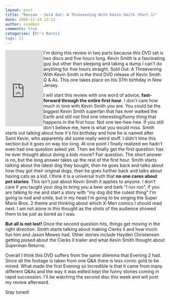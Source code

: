 ```yaml
---
layout: post
title: "Review - Sold Out: A Threevening With Kevin Smith (Part 1)"
date: 2008-11-24 13:12
author: rcadmin
comments: true
categories: [RC's Rants]
tags: []
---
```

<iframe src="http://rcm.amazon.com/e/cm?t=bitsmack-20&o=1&p=8&l=as1&asins=B001CDFY4Q&md=10FE9736YVPPT7A0FBG2&fc1=000000&IS2=1&lt1=_blank&m=amazon&lc1=0000FF&bc1=000000&bg1=FFFFFF&f=ifr" style="width:120px;height:240px;" scrolling="no" marginwidth="20" marginheight="10" frameborder="0" align="left"></iframe>I'm doing this review in two parts because this DVD set is two discs and five hours long. Kevin Smith is a fascinating guy but other than sleeping and taking a dump I can't do anything for five hours straight. <span class="asinTitle"><span id="btAsinTitle">Sold Out: A Threevening With Kevin Smith is the third DVD release of Kevin Smith Q &amp; As. This one takes place on his 37th birthday in New Jersey. </span></span>

I will start this review with one word of advice, <strong>fast-forward through the entire first hour</strong>. I don't care how much in love with Kevin Smith you are. You could be the biggest Kevin Smith superfan that has ever walked the Earth and still not find one interesting/funny thing that happens in the first hour. Not one tee-hee-hee. If you still don't believe me, here is what you would miss. Smith starts out talking about how it's his birthday and how he is named after Saint Kevin, who apparently did some really weird stuff. I didn't time this section but it goes on way too long. At one point I finally realized we hadn't even had one question asked yet. Then we finally get the first question: has he ever thought about doing a kids movie? Fair question. The short answer is no, but the long answer takes up the rest of the first hour. Smith starts talking about the latest dog they bought, then he goes back and talks about how they got their original dogs, then he goes further back and talks about having cats as a kid. I think it is a universal truth that <strong>no one cares about pet stories</strong>. This isn't just about Kevin Smith it applies to anyone. I don't care if you taught your dog to bring you a beer and bark "I ruv roo", if you are talking to me and start a story with "my dog did the cutest thing" I'm going to nod and smile, but in my head I'm going to be singing the Super Mario Bros. 2 theme and thinking about which X-Men comics I should read next. I am not alone in this thought as the shots of the audience showed them to be just as bored as I was.

<strong>But all is not lost! </strong>Once the second question hits, things get moving in the right direction. Smith starts talking about making Clerks II and how much fun him and Jason Mewes had. Other stories include Hayden Christensen getting pissed about the Clerks II trailer and what Kevin Smith thought about Superman Returns.

Overall I think this DVD suffers from the same dilemma that Evening 2 had. Since all the footage is taken from one Q&amp;A there is less comic gold to be mined. What made the first Evening so incredible is that it came from many different Q&amp;As and the way it was edited kept the funny stories coming in rapid succession. I'll be watching the second disc this week and will post my review afterward.

Stay tuned!

<script type="text/javascript"><!--
window.google.repIm={c:function(a,b,c){(new Image).src="/gen_204?atyp=i&ct=rep&cd="+a+"&ei="+window.google.kEI;document.getElementById(b).style.display="";document.getElementById(c).style.display="none"}};
// --></script>
